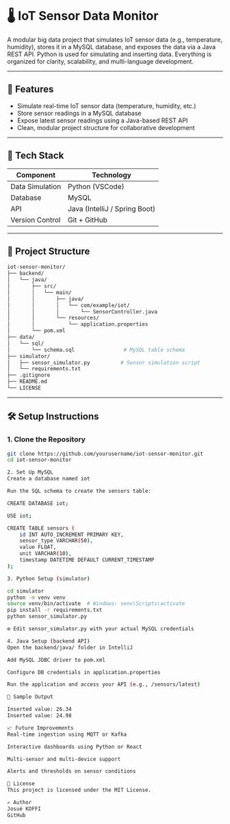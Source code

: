 # 🌡️ IoT Sensor Data Monitor

A modular big data project that simulates IoT sensor data (e.g., temperature, humidity), stores it in a MySQL database, and exposes the data via a Java REST API. Python is used for simulating and inserting data. Everything is organized for clarity, scalability, and multi-language development.

---

## 🚀 Features

- Simulate real-time IoT sensor data (temperature, humidity, etc.)
- Store sensor readings in a MySQL database
- Expose latest sensor readings using a Java-based REST API
- Clean, modular project structure for collaborative development

---

## 🧰 Tech Stack

| Component       | Technology          |
|-----------------|----------------------|
| Data Simulation | Python (VSCode)     |
| Database        | MySQL               |
| API             | Java (IntelliJ / Spring Boot) |
| Version Control | Git + GitHub        |

---

## 📁 Project Structure

```bash
iot-sensor-monitor/
├── backend/
│   └── java/
│       ├── src/
│       │   └── main/
│       │       ├── java/
│       │       │   └── com/example/iot/
│       │       │       └── SensorController.java
│       │       └── resources/
│       │           └── application.properties
│       └── pom.xml
├── data/
│   └── sql/
│       └── schema.sql                # MySQL table schema
├── simulator/
│   ├── sensor_simulator.py          # Sensor simulation script
│   └── requirements.txt
├── .gitignore
├── README.md
└── LICENSE
```

---

## 🛠️ Setup Instructions

### 1. Clone the Repository

```bash
git clone https://github.com/yourusername/iot-sensor-monitor.git
cd iot-sensor-monitor

2. Set Up MySQL
Create a database named iot

Run the SQL schema to create the sensors table:

CREATE DATABASE iot;

USE iot;

CREATE TABLE sensors (
    id INT AUTO_INCREMENT PRIMARY KEY,
    sensor_type VARCHAR(50),
    value FLOAT,
    unit VARCHAR(10),
    timestamp DATETIME DEFAULT CURRENT_TIMESTAMP
);

3. Python Setup (simulator)

cd simulator
python -m venv venv
source venv/bin/activate  # Windows: venv\Scripts\activate
pip install -r requirements.txt
python sensor_simulator.py

⚙️ Edit sensor_simulator.py with your actual MySQL credentials

4. Java Setup (backend API)
Open the backend/java/ folder in IntelliJ

Add MySQL JDBC driver to pom.xml

Configure DB credentials in application.properties

Run the application and access your API (e.g., /sensors/latest)

📡 Sample Output

Inserted value: 26.34
Inserted value: 24.98

📈 Future Improvements
Real-time ingestion using MQTT or Kafka

Interactive dashboards using Python or React

Multi-sensor and multi-device support

Alerts and thresholds on sensor conditions

📄 License
This project is licensed under the MIT License.

✍️ Author
Josué KOFFI
GitHub
